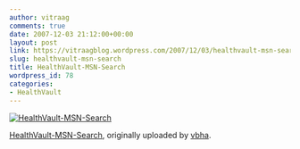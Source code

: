 ```yaml
---
author: vitraag
comments: true
date: 2007-12-03 21:12:00+00:00
layout: post
link: https://vitraagblog.wordpress.com/2007/12/03/healthvault-msn-search/
slug: healthvault-msn-search
title: HealthVault-MSN-Search
wordpress_id: 78
categories:
- HealthVault
---
```


[![HealthVault-MSN-Search](http://farm3.static.flickr.com/2047/2084973232_4469ff6523_t.jpg)](http://www.flickr.com/photos/vaibhavb/2084973232/)



[HealthVault-MSN-Search](http://www.flickr.com/photos/vaibhavb/2084973232/),
originally uploaded by [vbha](http://www.flickr.com/people/vaibhavb/). 
